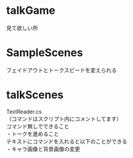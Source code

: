# talkGame
見て欲しい所
 # SampleScenes
フェイドアウトとトークスピードを変えられる　　
 # talkScenes

TextReader.cs  
（コマンドはスクリプト内にコメントしてます）  
コマンド無しでできること  
・トークを進めること  
テキストにコマンドを入れると以下のことができる  
・キャラ画像と背景画像の変更  
